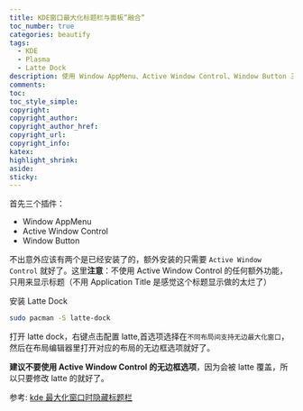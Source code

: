 ```yaml
---
title: KDE窗口最大化标题栏与面板“融合”
toc_number: true
categories: beautify
tags:
  - KDE
  - Plasma
  - Latte Dock
description: 使用 Window AppMenu、Active Window Control、Window Button 三个插件与 Latte Dock 进行美化。
comments:
toc:
toc_style_simple:
copyright:
copyright_author:
copyright_author_href:
copyright_url:
copyright_info:
katex:
highlight_shrink:
aside:
sticky:
---
```


首先三个插件：

- Window AppMenu
- Active Window Control
- Window Button

不出意外应该有两个是已经安装了的，额外安装的只需要 `Active Window Control` 就好了。这里**注意**：不使用 Active Window Control 的任何额外功能，只用来显示标题（不用 Application Title 是感觉这个标题显示做的太烂了）

安装 Latte Dock

```bash
sudo pacman -S latte-dock
```

打开 latte dock，右键点击配置 latte,首选项选择在`不同布局间支持无边最大化窗口`，然后在布局编辑器里打开对应的布局的无边框选项就好了。

**建议不要使用 Active Window Control 的无边框选项**，因为会被 latte 覆盖，所以只要修改 latte 的就好了。

参考: [kde 最大化窗口时隐藏标题栏](https://blog.csdn.net/yalin1997/article/details/122711033)
